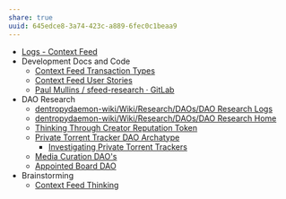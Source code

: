 ```yaml
---
share: true
uuid: 645edce8-3a74-423c-a889-6fec0c1beaa9
---
```

* [Logs - Context Feed](/e26135b0-01e6-4ffd-b515-1478fdb2a1b5)
* Development Docs and Code
	* [Context Feed Transaction Types](/53794e4b-fa08-4d96-8fb3-a0ff54e4116f)
	* [Context Feed User Stories](/4dbd9d5a-37e4-4b19-b778-f82537c21498)
	* [Paul Mullins / sfeed-research · GitLab](https://gitlab.com/dentropy/sfeed-research)
* DAO Research
	* [dentropydaemon-wiki/Wiki/Research/DAOs/DAO Research Logs](/undefined)
	* [dentropydaemon-wiki/Wiki/Research/DAOs/DAO Research Home](/undefined)
	* [Thinking Through Creator Reputation Token](/d68d4ede-ee87-4422-b04f-eb77b16bdda9)
	* [Private Torrent Tracker DAO Archatype](/5c8d263c-c8df-4a78-a952-870b7b78467c)
		* [Investigating Private Torrent Trackers](/618c581d-7359-4027-adb0-ac2b2937f0d0)
	* [Media Curation DAO's](/b0f5a90a-3b22-4d10-b008-d744f4e79a7d)
	* [Appointed Board DAO](/dae63116-f8d7-46f5-b753-7e79fc3d17b1)
* Brainstorming
	* [Context Feed Thinking](/f8fde459-12e8-40e9-b755-5c53150a4d3d)